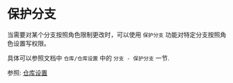 # 保护分支

当需要对某个分支按照角色限制更改时，可以使用 `保护分支` 功能对特定分支按照角色设置写权限。

具体可以参照文档中 `仓库/仓库设置` 中的 `分支 - 保护分支` 一节.

参照: [仓库设置](settings.md)

